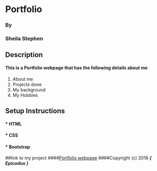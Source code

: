 # Portfolio
### By
### Sheila Stephen
## Description
#### This is a Portfolio webpage that has the following details about me
1. About me
2. Projects done
3. My background
4. My Hobbies
## Setup Instructions
#### * HTML
#### * CSS
#### * Bootstrap
##link to my project
####[Portfolio webpage](sheilaje.github.io)
####Copyright (c) 2018 **_{ Epicodus }_**

